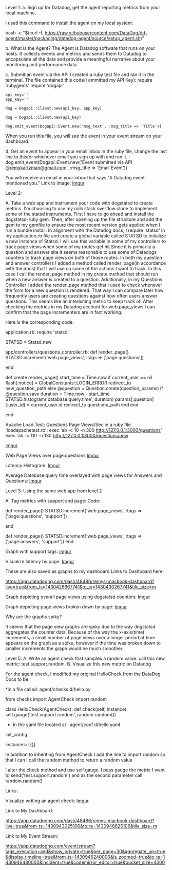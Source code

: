 Level 1: 
a. Sign up for Datadog, get the agent reporting metrics from your local machine. 

I used this command to install the agent on my local system:

bash -c "$(curl -L https://raw.githubusercontent.com/DataDog/dd-agent/master/packaging/datadog-agent/source/setup_agent.sh)"

b. What is the Agent?
The Agent is Datadog software that runs on your hosts. It collects events and metrics and sends them to Datadog to encapsulate all the data and provide a meaningful narrative about your monitoring and performance data.

c. Submit an event via the API
I created a ruby test file and ran it in the terminal. The file contained this code(I ommitted my API Key):
	require 'rubygems'
	require 'dogapi'

	api_key=''
	app_key=''

	dog = Dogapi::Client.new(api_key, app_key)

	dog = Dogapi::Client.new(api_key)

	dog.emit_event(Dogapi::Event.new('msg_text', :msg_title => 'Title'))
When you run this file, you will see the event in your event stream on your dashboard. 

d. Get an event to appear in your email inbox
In the ruby file, change the last line to this(or whichever email you sign up with and run it. :
dog.emit_event(Dogapi::Event.new('Event submitted via API @remykartzman@gmail.com', :msg_title => 'Email Event'))

You will receive an email in your inbox that says "A Datadog event mentioned you."
Link to Image: 
[Imgur](http://i.imgur.com/wk4O9Bk.png)

Level 2: 

A. Take a web app and instrument your code with dogstatsd to create metrics. 
I'm choosing to use my rails stack overflow clone to implement some of the statsd instruments. First I have to go ahead and install the dogstatsd-ruby gem. Then, after opening up the file structure and add the gem to my gemfile to ensure the most recent version gets applied when I run a bundle install. In alignment with the Datadog docs, I require 'statsd' in my application.rb file and create a global variable called STATSD to initialize a new instance of Statsd. I will use this variable in some of my controllers to track page views when some of my routes get hit.Since it is primarily a question and answer site it seems reasonable to use some of Datadogs counters to track page views on both of those routes. In both my question and answer controllers I added a method called render_page(in accordance with the docs) that I will use on some of the actions I want to track. In this case I call the render_page method in my create method that should run when a new answer is created to a question. Additionally, in my Questions Controller I added the render_page method that I used to check whenever the form for a new question is rendered. That way I can compare later how frequently users are creating questions against how often users answer questions. This seems like an interesting metric to keep track of. After checking the metrics in my Datadog account for web.page_views I can confirm that the page incrementers are in fact working. 

Here is the corresponding code: 

application.rb:
require 'statsd'

STATSD = Statsd.new

app/controllers/questions_controller.rb: 
  def render_page()
    STATSD.increment('web.page_views', :tags => ['page:questions'])

  end

   def create
    render_page()
    start_time = Time.now
      if current_user == nil
         flash[:notice] = GlobalConstants::LOGIN_ERROR
          redirect_to new_question_path
      else
        @question = Question.create(question_params)
        if @question.save
        duration = Time.now - start_time
        STATSD.histogram('database.query.time', duration)
        params[:question][:user_id] = current_user.id
        redirect_to questions_path
      end
    end

  end

Apache Load Test: Questions Page Views/Sec
	in a ruby file 'loadapachetest.rb':
	exec 'ab -c 10 -n 300 http://127.0.0.1:3000/questions'
	exec 'ab -c 110 -n 130 http://127.0.0.1:3000/questions/new

[Imgur](http://i.imgur.com/sx76pL8.png)


Web Page Views over page:questions
[Imgur](http://i.imgur.com/a6voC28.png)

Latency Histogram: 
[Imgur](http://i.imgur.com/wk4O9Bk.png)

Average Database query time overlayed with page views for Answers and Questions: 
[Imgur](http://i.imgur.com/PQSXzBP.png)

Level 3:
Using the same web app from level 2

A. Tag metrics with support and page: 
Code: 


  def render_page()
    STATSD.increment('web.page_views', :tags => ['page:questions', 'support'])

  end

  def render_page()
  	STATSD.increment('web.page_views', :tags => ['page:answers', 'support'])
  end 

Graph with support tags: 
[Imgur](http://i.imgur.com/XDTpuu3.png)

Visualize latency by page:
[Imgur](http://i.imgur.com/XDTpuu3.png)

These are also saved as graphs to my dashboard 
Links to Dashboard here: 

https://app.datadoghq.com/dash/48486/remys-macbook-dashboard?live=true&from_ts=1430426667741&to_ts=1430430267741&tile_size=m

Graph depicting overall page views using dogstatsd counters:
[Imgur](http://i.imgur.com/AnxyiOK.png)

Graph depicting page views broken down by page:
[Imgur](http://i.imgur.com/lqGVsN8.png)

Why are the graphs spiky?

It seems that the page view graphs are spiky due to the way dogstatsd aggregates the counter data. Because of the way the x-axis(time) increments, a small number of page views over a longer period of time appears on the graph as a spike, however if the time was broken down to smaller increments the graph would be much smoother. 

Level 5: 
A. Write an agent check that samples a random value. call this new metric: test.support.random. 
B. Visualize this new metric on Datadog


For the agent check, I modified my original HelloCheck from the DataDog Docs to be: 

*in a file called: agent/checks.d/hello.py

from checks import AgentCheck
import random

class HelloCheck(AgentCheck):
	def check(self, instance):
		self.gauge('test.support.random', random.random())


* in the yaml file located at : agent/conf.d/hello.yaml

init_config:

instances:
    [{}]


In addition to inheriting from AgentCheck I add the line to import random so that I can I call the random method to return a random value

I alter the check method and use self.gauge. I pass gauge the metric I want to send('test.support.random') and as the second parameter call random.random()

Links:

Visualize writing an agent check:
[Imgur](http://i.imgur.com/cZCWeB7.png)


Link to My Dashboard:

https://app.datadoghq.com/dash/48486/remys-macbook-dashboard?live=true&from_ts=1430943025106&to_ts=1430946625106&tile_size=m

Link to My Event Stream:

https://app.datadoghq.com/event/stream?tags_execution=and&show_private=true&per_page=30&aggregate_up=true&display_timeline=true&from_ts=1430946240000&is_zoomed=true&to_ts=1430946480000&incident=true&codemirror_editor=true&bucket_size=4000






